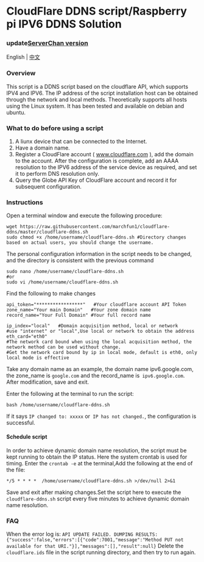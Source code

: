 # CloudFlare DDNS script/Raspberry pi IPV6 DDNS Solution 

### update[ServerChan version](https://github.com/wherelse/cloudFlare-ddns-script/tree/ServerPush)

English | [中文](/README.md)

### Overview
This script is a DDNS script based on the cloudflare API, which supports IPV4 and IPV6. The IP address of the script installation host can be obtained through the network and local methods. Theoretically supports all hosts using the Linux system. It has been tested and available on debian and ubuntu.

### What to do before using a script
1. A liunx device that can be connected to the Internet.
2. Have a domain name.
3. Register a CloudFlare account ( www.cloudflare.com ), add the domain to the account. After the configuration is complete, add an AAAA resolution to the IPV6 address of the service device as required, and set it to perform DNS resolution only.
4. Query the Globe API Key of CloudFlare account and record it for subsequent configuration.

### Instructions
Open a terminal window and execute the following procedure:
```shell
wget https://raw.githubusercontent.com/marchfun1/cloudflare-ddns/master/cloudflare-ddns.sh
sudo chmod +x /home/username/cloudflare-ddns.sh #Directory changes based on actual users, you should change the username.
```
The personal configuration information in the script needs to be changed, and the directory is consistent with the previous command
```shell
sudo nano /home/username/cloudflare-ddns.sh
#or
sudo vi /home/username/cloudflare-ddns.sh
```
Find the following to make changes
```shell
api_token="*****************"   #Your cloudflare account API Token 
zone_name="Your main Domain"   #Your zone domain name
record_name="Your Full Domain" #Your full record name 

ip_index="local"   #Domain acquisition method, local or network         
#use "internet" or "local",Use local or network to obtain the address
eth_card="eth0"    
#The network card bound when using the local acquisition method, the network method can be used without change.         
#Get the network card bound by ip in local mode, default is eth0, only local mode is effective
```
Take any domain name as an example, the domain name ipv6.google.com, the zone_name is `google.com` and the record_name is` ipv6.google.com`. After modification, save and exit.

Enter the following at the terminal to run the script:
```shell
bash /home/username/cloudflare-ddns.sh
```
If it says `IP changed to: xxxxx` or` IP has not changed.`, the configuration is successful.

#### Schedule script
In order to achieve dynamic domain name resolution, the script must be kept running to obtain the IP status. Here the system crontab is used for timing.
Enter the `crontab -e` at the terminal,Add the following at the end of the file:
```shell
*/5 * * * *  /home/username/cloudflare-ddns.sh >/dev/null 2>&1
```
Save and exit after making changes.Set the script here to execute the `cloudflare-ddns.sh` script every five minutes to achieve dynamic domain name resolution.

### FAQ
When the error log is:
`API UPDATE FAILED. DUMPING RESULTS:`
`{"success":false,"errors":[{"code":7001,"message":"Method PUT not available for that URI."}],"messages":[],"result":null}`
Delete the `cloudflare.ids` file in the script running directory, and then try to run again.
